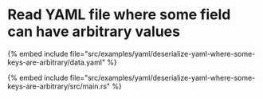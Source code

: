 # Read YAML file where some field can have arbitrary values

{% embed include file="src/examples/yaml/deserialize-yaml-where-some-keys-are-arbitrary/data.yaml" %}

{% embed include file="src/examples/yaml/deserialize-yaml-where-some-keys-are-arbitrary/src/main.rs" %}

